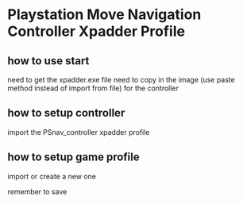 # Playstation Move Navigation Controller Xpadder Profile
## how to use start
need to get the xpadder.exe file
need to copy in the image (use paste method instead of import from file) for the controller

## how to setup controller
import the PSnav_controller xpadder profile

## how to setup game profile
import or create a new one

remember to save